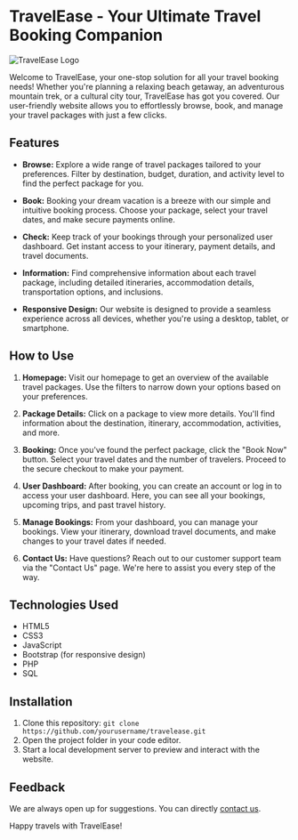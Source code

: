 # TravelEase - Your Ultimate Travel Booking Companion

![TravelEase Logo](logo.png)

Welcome to TravelEase, your one-stop solution for all your travel booking needs! Whether you're planning a relaxing beach getaway, an adventurous mountain trek, or a cultural city tour, TravelEase has got you covered. Our user-friendly website allows you to effortlessly browse, book, and manage your travel packages with just a few clicks.

## Features

- **Browse:** Explore a wide range of travel packages tailored to your preferences. Filter by destination, budget, duration, and activity level to find the perfect package for you.

- **Book:** Booking your dream vacation is a breeze with our simple and intuitive booking process. Choose your package, select your travel dates, and make secure payments online.

- **Check:** Keep track of your bookings through your personalized user dashboard. Get instant access to your itinerary, payment details, and travel documents.

- **Information:** Find comprehensive information about each travel package, including detailed itineraries, accommodation details, transportation options, and inclusions.

- **Responsive Design:** Our website is designed to provide a seamless experience across all devices, whether you're using a desktop, tablet, or smartphone.

## How to Use

1. **Homepage:** Visit our homepage to get an overview of the available travel packages. Use the filters to narrow down your options based on your preferences.

2. **Package Details:** Click on a package to view more details. You'll find information about the destination, itinerary, accommodation, activities, and more.

3. **Booking:** Once you've found the perfect package, click the "Book Now" button. Select your travel dates and the number of travelers. Proceed to the secure checkout to make your payment.

4. **User Dashboard:** After booking, you can create an account or log in to access your user dashboard. Here, you can see all your bookings, upcoming trips, and past travel history.

5. **Manage Bookings:** From your dashboard, you can manage your bookings. View your itinerary, download travel documents, and make changes to your travel dates if needed.

6. **Contact Us:** Have questions? Reach out to our customer support team via the "Contact Us" page. We're here to assist you every step of the way.

## Technologies Used

- HTML5
- CSS3
- JavaScript
- Bootstrap (for responsive design)
- PHP
- SQL

## Installation

1. Clone this repository: `git clone https://github.com/yourusername/travelease.git`
2. Open the project folder in your code editor.
3. Start a local development server to preview and interact with the website.


## Feedback

We are always open up for suggestions. You can directly [contact us](mailto:vishakhagaurkar04@gmail.com). 

Happy travels with TravelEase!
